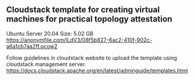 ## Cloudstack template for creating virtual machines for practical topology attestation

Ubuntu Server 20.04
Size: 5.02 GB
https://anonymfile.com/lLdV3/08f5b827-6ac2-410f-902c-a6a1cb7aa2ff.qcow2

Follow guidelines in cloudstack website to upload the template using cloudstack management server. 
https://docs.cloudstack.apache.org/en/latest/adminguide/templates.html
